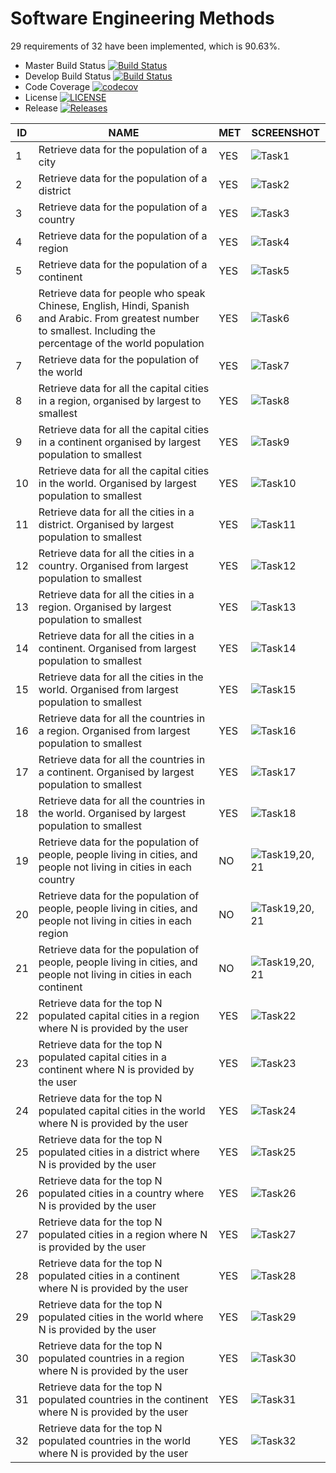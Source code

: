 # Software Engineering Methods

29 requirements of 32 have been implemented, which is 90.63%.

- Master Build Status [![Build Status](https://travis-ci.org/ESuth/sem.svg?branch=master)](https://travis-ci.org/ESuth/sem)
- Develop Build Status [![Build Status](https://travis-ci.org/ESuth/sem.svg?branch=develop)](https://travis-ci.org/ESuth/sem)
- Code Coverage [![codecov](https://codecov.io/gh/ESuth/sem/branch/master/graph/badge.svg)](https://codecov.io/gh/ESuth/sem)
- License [![LICENSE](https://img.shields.io/github/license/ESuth/sem.svg?style=flat-square)](https://github.com/ESuth/sem/blob/master/LICENSE)
- Release [![Releases](https://img.shields.io/github/release/ESuth/sem/all.svg?style=flat-square)](https://github.com/ESuth/sem/releases)

| ID | NAME | MET | SCREENSHOT |
| -- | ---- | --- | ---------- |
| 1 | Retrieve data for the population of a city | YES | ![Task1](https://user-images.githubusercontent.com/38563831/57581171-c7185100-74ab-11e9-9fd4-ea1c69c0c15a.png) |
| 2 | Retrieve data for the population of a district | YES | ![Task2](https://user-images.githubusercontent.com/38563831/57581173-ca134180-74ab-11e9-881f-700ace596321.png) |
| 3 | Retrieve data for the population of a country | YES | ![Task3](https://user-images.githubusercontent.com/38563831/57581175-cd0e3200-74ab-11e9-9ca6-da9ac0ddd154.png) |
| 4 | Retrieve data for the population of a region | YES | ![Task4](https://user-images.githubusercontent.com/38563831/57581176-ced7f580-74ab-11e9-968a-ea5ea1a5b931.png) |
| 5 | Retrieve data for the population of a continent | YES | ![Task5](https://user-images.githubusercontent.com/38563831/57581177-d1d2e600-74ab-11e9-835f-1d0c6957930e.png) |
| 6 | Retrieve data for people who speak Chinese, English, Hindi, Spanish and Arabic. From greatest number to smallest. Including the percentage of the world population | YES | ![Task6](https://user-images.githubusercontent.com/38563831/57581178-d5666d00-74ab-11e9-9bd6-7c9b24ef8653.png) |
| 7 | Retrieve data for the population of the world | YES | ![Task7](https://user-images.githubusercontent.com/38563831/57581179-d7c8c700-74ab-11e9-80db-57a917202b31.png) |
| 8 | Retrieve data for all the capital cities in a region, organised by largest to smallest | YES | ![Task8](https://user-images.githubusercontent.com/38563831/57581180-d9928a80-74ab-11e9-8e9b-be5296e8e9c2.png) |
| 9 | Retrieve data for all the capital cities in a continent organised by largest population to smallest | YES | ![Task9](https://user-images.githubusercontent.com/38563831/57581182-db5c4e00-74ab-11e9-96cf-cbb720807275.png) |
| 10 | Retrieve data for all the capital cities in the world. Organised by largest population to smallest | YES | ![Task10](https://user-images.githubusercontent.com/38563831/57581183-ddbea800-74ab-11e9-82a1-c3f081b3463f.png) |
| 11 | Retrieve data for all the cities in a district. Organised by largest population to smallest | YES | ![Task11](https://user-images.githubusercontent.com/38563831/57581186-e1522f00-74ab-11e9-9a61-04b1da6fcaea.png) |
| 12 | Retrieve data for all the cities in a country. Organised from largest population to smallest | YES | ![Task12](https://user-images.githubusercontent.com/38563831/57581187-e3b48900-74ab-11e9-9917-5658ed4298dc.png) |
| 13 | Retrieve data for all the cities in a region. Organised by largest population to smallest | YES | ![Task13](https://user-images.githubusercontent.com/38563831/57581188-e57e4c80-74ab-11e9-8033-61b16f44dc39.png) |
| 14 | Retrieve data for all the cities in a continent. Organised from largest population to smallest | YES | ![Task14](https://user-images.githubusercontent.com/38563831/57581190-e7e0a680-74ab-11e9-88a9-eb7e23bb0fa1.png) |
| 15 | Retrieve data for all the cities in the world. Organised from largest population to smallest | YES | ![Task15](https://user-images.githubusercontent.com/38563831/57581194-eadb9700-74ab-11e9-839b-62fe7a2b473d.png) |
| 16 | Retrieve data for all the countries in a region. Organised from largest population to smallest | YES | ![Task16](https://user-images.githubusercontent.com/38563831/57581198-f333d200-74ab-11e9-8446-ab6c6590fbb8.png) |
| 17 | Retrieve data for all the countries in a continent. Organised by largest population to smallest | YES | ![Task17](https://user-images.githubusercontent.com/38563831/57581199-f5962c00-74ab-11e9-8af9-3a34620dd880.png) |
| 18 | Retrieve data for all the countries in the world. Organised by largest population to smallest | YES | ![Task18](https://user-images.githubusercontent.com/38563831/57581200-f8911c80-74ab-11e9-9428-d45957c7b900.png) |
| 19 | Retrieve data for the population of people, people living in cities, and people not living in cities in each country | NO | ![Task19,20,21](https://user-images.githubusercontent.com/38563831/57581201-fa5ae000-74ab-11e9-99d3-62c84a68cc2c.png) |
| 20 | Retrieve data for the population of people, people living in cities, and people not living in cities in each region | NO | ![Task19,20,21](https://user-images.githubusercontent.com/38563831/57581201-fa5ae000-74ab-11e9-99d3-62c84a68cc2c.png) |
| 21 | Retrieve data for the population of people, people living in cities, and people not living in cities in each continent | NO | ![Task19,20,21](https://user-images.githubusercontent.com/38563831/57581201-fa5ae000-74ab-11e9-99d3-62c84a68cc2c.png) |
| 22 | Retrieve data for the top N populated capital cities in a region where N is provided by the user | YES | ![Task22](https://user-images.githubusercontent.com/38563831/57581202-fd55d080-74ab-11e9-88c3-4fff2c47f2c6.png) |
| 23 | Retrieve data for the top N populated capital cities in a continent where N is provided by the user | YES | ![Task23](https://user-images.githubusercontent.com/38563831/57581203-ff1f9400-74ab-11e9-87fd-ee80ff0b6dde.png) |
| 24 | Retrieve data for the top N populated capital cities in the world where N is provided by the user | YES | ![Task24](https://user-images.githubusercontent.com/38563831/57581205-0181ee00-74ac-11e9-89f3-e794cc272cf5.png) |
| 25 | Retrieve data for the top N populated cities in a district where N is provided by the user | YES | ![Task25](https://user-images.githubusercontent.com/38563831/57581207-03e44800-74ac-11e9-956b-1bdd1f55e766.png) |
| 26 | Retrieve data for the top N populated cities in a country where N is provided by the user | YES | ![Task26](https://user-images.githubusercontent.com/38563831/57581209-05ae0b80-74ac-11e9-9c87-08e4f9eb5cd5.png) |
| 27 | Retrieve data for the top N populated cities in a region where N is provided by the user | YES | ![Task27](https://user-images.githubusercontent.com/38563831/57581210-08106580-74ac-11e9-9c0d-340109934b18.png) |
| 28 | Retrieve data for the top N populated cities in a continent where N is provided by the user | YES | ![Task28](https://user-images.githubusercontent.com/38563831/57581211-09da2900-74ac-11e9-8f06-5d5e0ab37ce7.png) |
| 29 | Retrieve data for the top N populated cities in the world where N is provided by the user | YES | ![Task29](https://user-images.githubusercontent.com/38563831/57581212-0ba3ec80-74ac-11e9-9f28-5e4c7155a72e.png) |
| 30 | Retrieve data for the top N populated countries in a region where N is provided by the user | YES | ![Task30](https://user-images.githubusercontent.com/38563831/57581213-0e064680-74ac-11e9-988f-65862536e025.png) |
| 31 | Retrieve data for the top N populated countries in the continent where N is provided by the user | YES | ![Task31](https://user-images.githubusercontent.com/38563831/57581214-11013700-74ac-11e9-9d4c-826f8ff1eb09.png) |
| 32 | Retrieve data for the top N populated countries in the world where N is provided by the user | YES | ![Task32](https://user-images.githubusercontent.com/38563831/57581215-1494be00-74ac-11e9-97e3-e860717bcb8f.png) |
